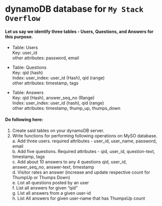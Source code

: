 # dynamoDB database for `My Stack Overflow`

#### Let us say we identify three tables - Users, Questions, and Answers for this purpose.
* Table: Users\
  Key: user_id\
  other attributes: password, email 

* Table: Questions\
  Key: qid (hash)\
  Index: user_index: user_id (Hash), qid (range)\
  other attributes: timestamp, tags

* Table: Answers\
  Key: qid (Hash), answer_seq_no (Range)\
  Index: user_index: user_id (hash), qid (range)\
  other attributes: timestamp, thump_up, thumps_down

#### Do following here:
 1. Create said tables on your dynamoDB server.
 2. Write functions for performing following operations on MySO database.\
    a. Add three users. required attributes - user_id, user_name, password, email\
    b. Add five questions. Required attributes - qid, user_id, question-text, timestamp, tags\
    c. Add about 10 answers to any 4 questions  qid, user_id, answer_seq_no, answer-text, timestamp\
    d. Visitor rates an answer (increase and update respective count for ThumpUp or Thumps Down)\
    e. List all questions posted by an user\
    f. List all answers for given “qid”\
    g. List all answers from a given user-id\
    h. List All answers for given user-name that has ThumpsUp count
